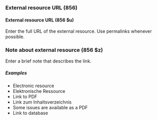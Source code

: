 ### External resource URL (856)

#### External resource URL (856 $u)

Enter the full URL of the external resource. Use permalinks whenever possible.

### Note about external resource (856 $z)

Enter a brief note that describes the link.

##### Examples

- Electronic resource
- Elektronische Ressource
- Link to PDF
- Link zum Inhaltsverzeichnis
- Some issues are available as a PDF
- Link to database
